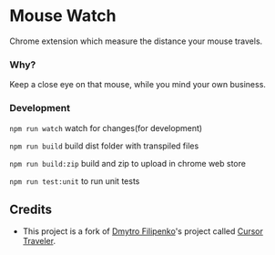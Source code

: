 # Mouse Watch

Chrome extension which measure the distance your mouse travels.

### Why?
Keep a close eye on that mouse, while you mind your own business.


### Development

`npm run watch` watch for changes(for development)
    
`npm run build` build dist folder with transpiled files    

`npm run build:zip` build and zip to upload in chrome web store

`npm run test:unit` to run unit tests
  

## Credits

- This project is a fork of [Dmytro Filipenko](https://github.com/d34dman/mouse-watch/commits?author=dmfilipenko)'s project called [Cursor Traveler](https://github.com/dmfilipenko/cursor-traveler).
